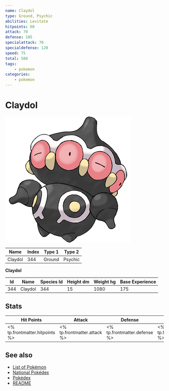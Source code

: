 ```yaml
---
name: Claydol
type: Ground, Psychic
abilities: Levitate
hitpoints: 60
attack: 70
defense: 105
specialattack: 70
specialdefense: 120
speed: 75
total: 500
tags:
    - pokemon
categories:
    - pokemon
---
```


# Claydol


![Claydol](images/344.png)

| **Name** | **Index** | **Type 1** | **Type 2** |
|----|----|----|----|
| Claydol | 344 | Ground | Psychic  |

**Claydol** 




| **Id** | **Name** | **Species Id** | **Height dm** | **Weight hg** | **Base Experience** |
|--------|----------|----------------|------------|------------|---------------------|
| 344 | Claydol | 344 | 15 | 1080 | 175 |



## Stats

| **Hit Points** | **Attack** | **Defense** | **Special Attack** | **Special Defense** | **Speed** | **Total** |
|----------------|------------|-------------|--------------------|---------------------|-----------|-----------|
| <% tp.frontmatter.hitpoints %> | <% tp.frontmatter.attack %> | <% tp.frontmatter.defense %> | <% tp.frontmatter.specialattack %> | <% tp.frontmatter.specialdefense %> | <% tp.frontmatter.speed %> | <% tp.frontmatter.total %> |

## See also

- [List of Pokémon](../pokemon.md)
- [National Pokédex](../national_pokedex.md)
- [Pokédex](../pokedex.md)
- [README](../README.md)
